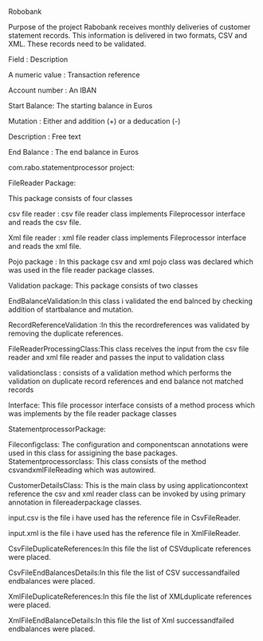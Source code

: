 Robobank

Purpose of the project Rabobank receives monthly deliveries of customer statement records. This information is delivered in two formats, CSV and XML. These records need to be validated.

Field	: Description

A numeric value : Transaction reference

Account number : An IBAN

Start Balance: The starting balance in Euros

Mutation : Either and addition (+) or a deducation (-)

Description : Free text

End Balance : The end balance in Euros

com.rabo.statementprocessor project:

FileReader Package:

This package consists of four  classes

csv file reader : csv file reader class implements Fileprocessor interface and reads the csv file.

Xml file reader : xml file reader class implements Fileprocessor interface and reads the xml file.

Pojo package : In this package csv and xml pojo class was declared which was used in the file reader package classes.

Validation package: This package consists of two classes

EndBalanceValidation:In this class i validated the end balnced by checking addition of startbalance and mutation.

RecordReferenceValidation :In this the recordreferences was validated by removing the duplicate references.

FileReaderProcessingClass:This class receives the input from the csv file reader and xml file reader and passes the input to validation class

validationclass : consists of a validation method which performs the validation on duplicate record references and end balance not matched records

Interface: This file processor interface consists of a method process which was implements by the file reader package classes

StatementprocessorPackage:

Fileconfigclass: The configuration and componentscan annotations were used in this class for assigining the base packages. Statementprocessorclass: This class consists of the method csvandxmlFileReading which was autowired.

CustomerDetailsClass: This is the main class by using applicationcontext reference the csv and xml reader class can be invoked by using primary annotation in filereaderpackage classes.

input.csv is the file i have used has the reference file in CsvFileReader.

input.xml is the file i have used has the reference file in XmlFileReader.

CsvFileDuplicateReferences:In this file the list of CSVduplicate references were placed.

CsvFileEndBalancesDetails:In this file the list of CSV successandfailed endbalances were placed.

XmlFileDuplicateReferences:In this file the list of XMLduplicate references were placed.

XmlFileEndBalanceDetails:In this file the list of Xml successandfailed endbalances were placed.

